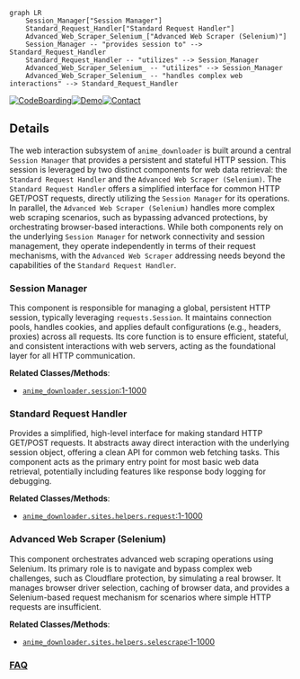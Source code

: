 ```mermaid
graph LR
    Session_Manager["Session Manager"]
    Standard_Request_Handler["Standard Request Handler"]
    Advanced_Web_Scraper_Selenium_["Advanced Web Scraper (Selenium)"]
    Session_Manager -- "provides session to" --> Standard_Request_Handler
    Standard_Request_Handler -- "utilizes" --> Session_Manager
    Advanced_Web_Scraper_Selenium_ -- "utilizes" --> Session_Manager
    Advanced_Web_Scraper_Selenium_ -- "handles complex web interactions" --> Standard_Request_Handler
```

[![CodeBoarding](https://img.shields.io/badge/Generated%20by-CodeBoarding-9cf?style=flat-square)](https://github.com/CodeBoarding/GeneratedOnBoardings)[![Demo](https://img.shields.io/badge/Try%20our-Demo-blue?style=flat-square)](https://www.codeboarding.org/demo)[![Contact](https://img.shields.io/badge/Contact%20us%20-%20contact@codeboarding.org-lightgrey?style=flat-square)](mailto:contact@codeboarding.org)

## Details

The web interaction subsystem of `anime_downloader` is built around a central `Session Manager` that provides a persistent and stateful HTTP session. This session is leveraged by two distinct components for web data retrieval: the `Standard Request Handler` and the `Advanced Web Scraper (Selenium)`. The `Standard Request Handler` offers a simplified interface for common HTTP GET/POST requests, directly utilizing the `Session Manager` for its operations. In parallel, the `Advanced Web Scraper (Selenium)` handles more complex web scraping scenarios, such as bypassing advanced protections, by orchestrating browser-based interactions. While both components rely on the underlying `Session Manager` for network connectivity and session management, they operate independently in terms of their request mechanisms, with the `Advanced Web Scraper` addressing needs beyond the capabilities of the `Standard Request Handler`.

### Session Manager
This component is responsible for managing a global, persistent HTTP session, typically leveraging `requests.Session`. It maintains connection pools, handles cookies, and applies default configurations (e.g., headers, proxies) across all requests. Its core function is to ensure efficient, stateful, and consistent interactions with web servers, acting as the foundational layer for all HTTP communication.


**Related Classes/Methods**:

- <a href="https://github.com/anime-dl/anime-downloader/blob/master/anime_downloader/session.py#L1-L1000" target="_blank" rel="noopener noreferrer">`anime_downloader.session`:1-1000</a>


### Standard Request Handler
Provides a simplified, high-level interface for making standard HTTP GET/POST requests. It abstracts away direct interaction with the underlying session object, offering a clean API for common web fetching tasks. This component acts as the primary entry point for most basic web data retrieval, potentially including features like response body logging for debugging.


**Related Classes/Methods**:

- <a href="https://github.com/anime-dl/anime-downloader/blob/master/anime_downloader/sites/helpers/request.py#L1-L1000" target="_blank" rel="noopener noreferrer">`anime_downloader.sites.helpers.request`:1-1000</a>


### Advanced Web Scraper (Selenium)
This component orchestrates advanced web scraping operations using Selenium. Its primary role is to navigate and bypass complex web challenges, such as Cloudflare protection, by simulating a real browser. It manages browser driver selection, caching of browser data, and provides a Selenium-based request mechanism for scenarios where simple HTTP requests are insufficient.


**Related Classes/Methods**:

- <a href="https://github.com/anime-dl/anime-downloader/blob/master/anime_downloader/sites/helpers/selescrape.py#L1-L1000" target="_blank" rel="noopener noreferrer">`anime_downloader.sites.helpers.selescrape`:1-1000</a>




### [FAQ](https://github.com/CodeBoarding/GeneratedOnBoardings/tree/main?tab=readme-ov-file#faq)
